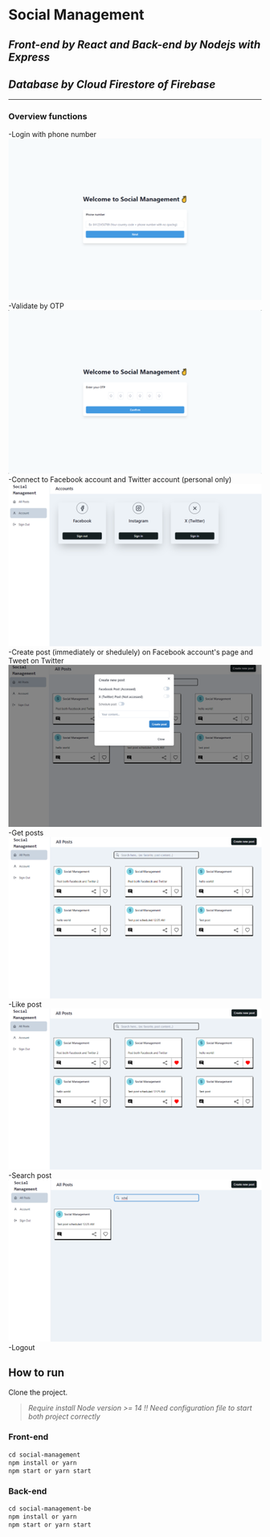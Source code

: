 # Social Management
## _Front-end by React and  Back-end by Nodejs with Express_
## _Database by Cloud Firestore of Firebase_
------
### **Overview functions**
-Login with phone number
![Login.](/screenshots/login.png)
-Validate by OTP
![Otp.](/screenshots/otp.png)
-Connect to Facebook account and Twitter account (personal only)
![Accounts.](/screenshots/accounts.png)
-Create post (immediately or shedulely) on Facebook account's page and Tweet on Twitter
![Create](/screenshots/create.png)
-Get posts
![Posts.](/screenshots/posts.png)
-Like post
![Liked posts.](/screenshots/liked.png)
-Search post
![Search posts.](/screenshots/search.png)
-Logout

## **How to run**
Clone the project.
> _Require install Node version >= 14_
> _!! Need configuration file to start both project correctly_

### Front-end
```
cd social-management
npm install or yarn
npm start or yarn start
```

### Back-end
```
cd social-management-be
npm install or yarn
npm start or yarn start
```
